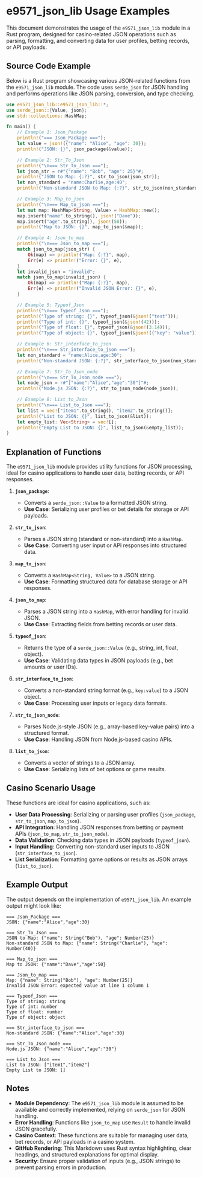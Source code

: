 # e9571_json_lib Usage Examples

This document demonstrates the usage of the `e9571_json_lib` module in a Rust program, designed for casino-related JSON operations such as parsing, formatting, and converting data for user profiles, betting records, or API payloads.

## Source Code Example

Below is a Rust program showcasing various JSON-related functions from the `e9571_json_lib` module. The code uses `serde_json` for JSON handling and performs operations like JSON parsing, conversion, and type checking.

```rust
use e9571_json_lib::e9571_json_lib::*;
use serde_json::{Value, json};
use std::collections::HashMap;

fn main() {
    // Example 1: Json_Package
    println!("=== Json_Package ===");
    let value = json!({"name": "Alice", "age": 30});
    println!("JSON: {}", json_package(&value));

    // Example 2: Str_To_Json
    println!("\n=== Str_To_Json ===");
    let json_str = r#"{"name": "Bob", "age": 25}"#;
    println!("JSON to Map: {:?}", str_to_json(json_str));
    let non_standard = "name:Charlie,age:40";
    println!("Non-standard JSON to Map: {:?}", str_to_json(non_standard));

    // Example 3: Map_to_json
    println!("\n=== Map_to_json ===");
    let mut map: HashMap<String, Value> = HashMap::new();
    map.insert("name".to_string(), json!("Dave"));
    map.insert("age".to_string(), json!(50));
    println!("Map to JSON: {}", map_to_json(&map));

    // Example 4: Json_to_map
    println!("\n=== Json_to_map ===");
    match json_to_map(json_str) {
        Ok(map) => println!("Map: {:?}", map),
        Err(e) => println!("Error: {}", e),
    }
    let invalid_json = "invalid";
    match json_to_map(invalid_json) {
        Ok(map) => println!("Map: {:?}", map),
        Err(e) => println!("Invalid JSON Error: {}", e),
    }

    // Example 5: Typeof_Json
    println!("\n=== Typeof_Json ===");
    println!("Type of string: {}", typeof_json(&json!("test")));
    println!("Type of int: {}", typeof_json(&json!(42)));
    println!("Type of float: {}", typeof_json(&json!(3.14)));
    println!("Type of object: {}", typeof_json(&json!({"key": "value"})));

    // Example 6: Str_interface_to_json
    println!("\n=== Str_interface_to_json ===");
    let non_standard = "name:Alice,age:30";
    println!("Non-standard JSON: {:?}", str_interface_to_json(non_standard));

    // Example 7: Str_To_Json_node
    println!("\n=== Str_To_Json_node ===");
    let node_json = r#"["name":"Alice","age":"30"]"#;
    println!("Node.js JSON: {:?}", str_to_json_node(node_json));

    // Example 8: List_to_Json
    println!("\n=== List_to_Json ===");
    let list = vec!["item1".to_string(), "item2".to_string()];
    println!("List to JSON: {}", list_to_json(&list));
    let empty_list: Vec<String> = vec![];
    println!("Empty List to JSON: {}", list_to_json(&empty_list));
}
```

## Explanation of Functions

The `e9571_json_lib` module provides utility functions for JSON processing, ideal for casino applications to handle user data, betting records, or API responses.

1. **`json_package`**:
   - Converts a `serde_json::Value` to a formatted JSON string.
   - **Use Case**: Serializing user profiles or bet details for storage or API payloads.

2. **`str_to_json`**:
   - Parses a JSON string (standard or non-standard) into a `HashMap`.
   - **Use Case**: Converting user input or API responses into structured data.

3. **`map_to_json`**:
   - Converts a `HashMap<String, Value>` to a JSON string.
   - **Use Case**: Formatting structured data for database storage or API responses.

4. **`json_to_map`**:
   - Parses a JSON string into a `HashMap`, with error handling for invalid JSON.
   - **Use Case**: Extracting fields from betting records or user data.

5. **`typeof_json`**:
   - Returns the type of a `serde_json::Value` (e.g., string, int, float, object).
   - **Use Case**: Validating data types in JSON payloads (e.g., bet amounts or user IDs).

6. **`str_interface_to_json`**:
   - Converts a non-standard string format (e.g., `key:value`) to a JSON object.
   - **Use Case**: Processing user inputs or legacy data formats.

7. **`str_to_json_node`**:
   - Parses Node.js-style JSON (e.g., array-based key-value pairs) into a structured format.
   - **Use Case**: Handling JSON from Node.js-based casino APIs.

8. **`list_to_json`**:
   - Converts a vector of strings to a JSON array.
   - **Use Case**: Serializing lists of bet options or game results.

## Casino Scenario Usage

These functions are ideal for casino applications, such as:
- **User Data Processing**: Serializing or parsing user profiles (`json_package`, `str_to_json`, `map_to_json`).
- **API Integration**: Handling JSON responses from betting or payment APIs (`json_to_map`, `str_to_json_node`).
- **Data Validation**: Checking data types in JSON payloads (`typeof_json`).
- **Input Handling**: Converting non-standard user inputs to JSON (`str_interface_to_json`).
- **List Serialization**: Formatting game options or results as JSON arrays (`list_to_json`).

## Example Output

The output depends on the implementation of `e9571_json_lib`. An example output might look like:

```
=== Json_Package ===
JSON: {"name":"Alice","age":30}

=== Str_To_Json ===
JSON to Map: {"name": String("Bob"), "age": Number(25)}
Non-standard JSON to Map: {"name": String("Charlie"), "age": Number(40)}

=== Map_to_json ===
Map to JSON: {"name":"Dave","age":50}

=== Json_to_map ===
Map: {"name": String("Bob"), "age": Number(25)}
Invalid JSON Error: expected value at line 1 column 1

=== Typeof_Json ===
Type of string: string
Type of int: number
Type of float: number
Type of object: object

=== Str_interface_to_json ===
Non-standard JSON: {"name":"Alice","age":30}

=== Str_To_Json_node ===
Node.js JSON: {"name":"Alice","age":"30"}

=== List_to_Json ===
List to JSON: ["item1","item2"]
Empty List to JSON: []
```

## Notes
- **Module Dependency**: The `e9571_json_lib` module is assumed to be available and correctly implemented, relying on `serde_json` for JSON handling.
- **Error Handling**: Functions like `json_to_map` use `Result` to handle invalid JSON gracefully.
- **Casino Context**: These functions are suitable for managing user data, bet records, or API payloads in a casino system.
- **GitHub Rendering**: This Markdown uses Rust syntax highlighting, clear headings, and structured explanations for optimal display.
- **Security**: Ensure proper validation of inputs (e.g., JSON strings) to prevent parsing errors in production.